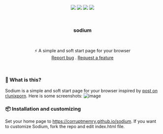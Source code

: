 <p align="center">
<img src="https://img.shields.io/github/contributors/corruptmemry/sodium.svg?style=for-the-badge"/>
<img src="https://img.shields.io/github/forks/corruptmemry/sodium.svg?style=for-the-badge"/>
<img src="https://img.shields.io/github/stars/corruptmemry/sodium.svg?style=for-the-badge"/>
<img src="https://img.shields.io/github/issues/corruptmemry/sodium.svg?style=for-the-badge"/>
</p>
<br />
  <h3 align="center">sodium</h3>
  <br />
  <p align="center">
  ⚡ A simple and soft start page for your browser 
  <br />
  <a href="https://github.com/corruptmemry/sodium/issues">Report bug</a>
  .
  <a href="https://github.com/corruptmemry/sodium/issues">Request a feature</a>
  </p>
<br />

### 🤔 What is this?
Sodium is a simple and soft start page for your browser inspired by <a href="https://www.reddit.com/r/unixporn/comments/o1xism/herbstluftwm_plants/">post on r/unixporn</a>. Here is some screenshots: ![image](https://user-images.githubusercontent.com/88046785/161989571-5f7904df-3625-43ee-bd1c-c4305efbbc35.png)

### 📦 Installation and customizing
Set your home page to https://corruptmemry.github.io/sodium.
If you want to customize Sodium, fork the repo and edit index.html file.
